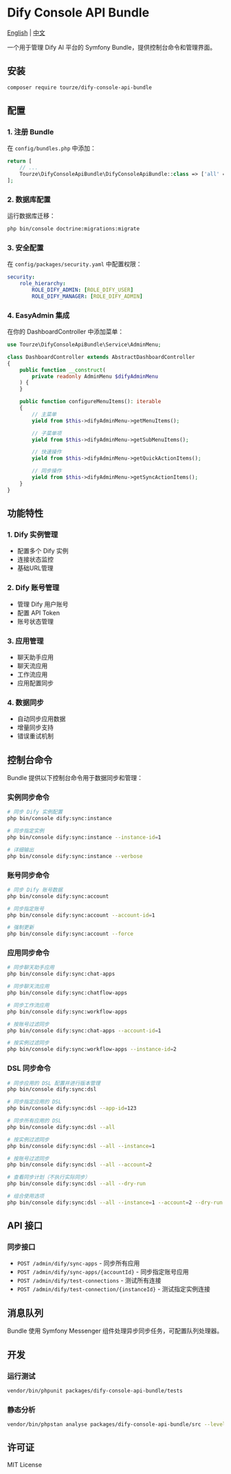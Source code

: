 # Dify Console API Bundle

[English](README.md) | [中文](README.zh-CN.md)

一个用于管理 Dify AI 平台的 Symfony Bundle，提供控制台命令和管理界面。

## 安装

```bash
composer require tourze/dify-console-api-bundle
```

## 配置

### 1. 注册 Bundle

在 `config/bundles.php` 中添加：

```php
return [
    // ...
    Tourze\DifyConsoleApiBundle\DifyConsoleApiBundle::class => ['all' => true],
];
```

### 2. 数据库配置

运行数据库迁移：

```bash
php bin/console doctrine:migrations:migrate
```

### 3. 安全配置

在 `config/packages/security.yaml` 中配置权限：

```yaml
security:
    role_hierarchy:
        ROLE_DIFY_ADMIN: [ROLE_DIFY_USER]
        ROLE_DIFY_MANAGER: [ROLE_DIFY_ADMIN]
```

### 4. EasyAdmin 集成

在你的 DashboardController 中添加菜单：

```php
use Tourze\DifyConsoleApiBundle\Service\AdminMenu;

class DashboardController extends AbstractDashboardController
{
    public function __construct(
        private readonly AdminMenu $difyAdminMenu
    ) {
    }

    public function configureMenuItems(): iterable
    {
        // 主菜单
        yield from $this->difyAdminMenu->getMenuItems();

        // 子菜单项
        yield from $this->difyAdminMenu->getSubMenuItems();

        // 快速操作
        yield from $this->difyAdminMenu->getQuickActionItems();

        // 同步操作
        yield from $this->difyAdminMenu->getSyncActionItems();
    }
}
```

## 功能特性

### 1. Dify 实例管理
- 配置多个 Dify 实例
- 连接状态监控
- 基础URL管理

### 2. Dify 账号管理
- 管理 Dify 用户账号
- 配置 API Token
- 账号状态管理

### 3. 应用管理
- 聊天助手应用
- 聊天流应用
- 工作流应用
- 应用配置同步

### 4. 数据同步
- 自动同步应用数据
- 增量同步支持
- 错误重试机制

## 控制台命令

Bundle 提供以下控制台命令用于数据同步和管理：

### 实例同步命令

```bash
# 同步 Dify 实例配置
php bin/console dify:sync:instance

# 同步指定实例
php bin/console dify:sync:instance --instance-id=1

# 详细输出
php bin/console dify:sync:instance --verbose
```

### 账号同步命令

```bash
# 同步 Dify 账号数据
php bin/console dify:sync:account

# 同步指定账号
php bin/console dify:sync:account --account-id=1

# 强制更新
php bin/console dify:sync:account --force
```

### 应用同步命令

```bash
# 同步聊天助手应用
php bin/console dify:sync:chat-apps

# 同步聊天流应用
php bin/console dify:sync:chatflow-apps

# 同步工作流应用
php bin/console dify:sync:workflow-apps

# 按账号过滤同步
php bin/console dify:sync:chat-apps --account-id=1

# 按实例过滤同步
php bin/console dify:sync:workflow-apps --instance-id=2
```

### DSL 同步命令

```bash
# 同步应用的 DSL 配置并进行版本管理
php bin/console dify:sync:dsl

# 同步指定应用的 DSL
php bin/console dify:sync:dsl --app-id=123

# 同步所有应用的 DSL
php bin/console dify:sync:dsl --all

# 按实例过滤同步
php bin/console dify:sync:dsl --all --instance=1

# 按账号过滤同步
php bin/console dify:sync:dsl --all --account=2

# 查看同步计划（不执行实际同步）
php bin/console dify:sync:dsl --all --dry-run

# 组合使用选项
php bin/console dify:sync:dsl --all --instance=1 --account=2 --dry-run
```

## API 接口

### 同步接口
- `POST /admin/dify/sync-apps` - 同步所有应用
- `POST /admin/dify/sync-apps/{accountId}` - 同步指定账号应用
- `POST /admin/dify/test-connections` - 测试所有连接
- `POST /admin/dify/test-connection/{instanceId}` - 测试指定实例连接

## 消息队列

Bundle 使用 Symfony Messenger 组件处理异步同步任务，可配置队列处理器。

## 开发

### 运行测试

```bash
vendor/bin/phpunit packages/dify-console-api-bundle/tests
```

### 静态分析

```bash
vendor/bin/phpstan analyse packages/dify-console-api-bundle/src --level=9
```

## 许可证

MIT License